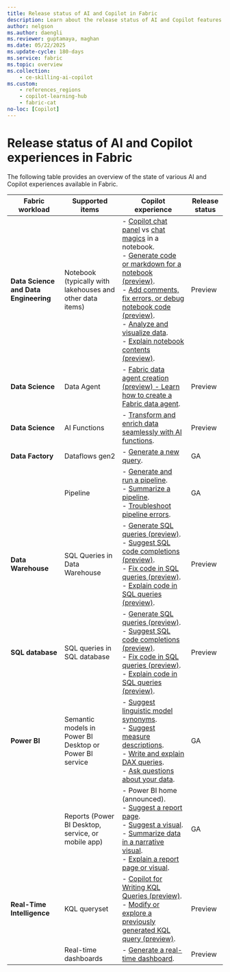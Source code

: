 ```yaml
---
title: Release status of AI and Copilot in Fabric
description: Learn about the release status of AI and Copilot features in Fabric
author: nelgson
ms.author: daengli
ms.reviewer: guptamaya, maghan
ms.date: 05/22/2025
ms.update-cycle: 180-days
ms.service: fabric
ms.topic: overview
ms.collection:
    - ce-skilling-ai-copilot
ms.custom:
    - references_regions
    - copilot-learning-hub
    - fabric-cat
no-loc: [Copilot]
---
```


# Release status of AI and Copilot experiences in Fabric  

The following table provides an overview of the state of various AI and Copilot experiences available in Fabric.

| **Fabric workload** | **Supported items** | **Copilot experience** | **Release status** |
| --- | --- | --- | --- |
| **Data Science and Data Engineering** | Notebook (typically with lakehouses and other data items) | - [Copilot chat panel](../data-engineering/copilot-notebooks-chat-pane.md) vs [chat magics](../data-engineering/copilot-notebooks-chat-magics.md) in a notebook.<br />- [Generate code or markdown for a notebook (preview)](../data-engineering/copilot-notebooks-chat-pane.md#key-capabilities).<br />- [Add comments, fix errors, or debug notebook code (preview)](../data-engineering/copilot-notebooks-chat-magics.md#commenting-and-debugging).<br />- [Analyze and visualize data](../data-engineering/copilot-notebooks-chat-pane.md).<br />- [Explain notebook contents (preview)](../data-engineering/copilot-notebooks-chat-pane.md#key-capabilities). | Preview |
| **Data Science** | Data Agent | - [Fabric data agent creation (preview) - Learn how to create a Fabric data agent](../data-science/concept-data-agent.md). | Preview |
| **Data Science** | AI Functions | - [Transform and enrich data seamlessly with AI functions](../data-science/ai-functions/overview.md?tabs=pandas). | Preview |
| **Data Factory** | Dataflows gen2 | - [Generate a new query](../fundamentals/copilot-fabric-data-factory.md#get-started-with-copilot-for-dataflow-gen2). | GA |
| | Pipeline | - [Generate and run a pipeline](../fundamentals/copilot-fabric-data-factory.md#generate-a-data-pipeline-with-copilot).<br />- [Summarize a pipeline](../fundamentals/copilot-fabric-data-factory.md#summarize-a-data-pipeline-with-copilot).<br />- [Troubleshoot pipeline errors](../fundamentals/copilot-fabric-data-factory.md#troubleshoot-pipeline-errors-with-copilot). | GA |
| **Data Warehouse** | SQL Queries in Data Warehouse | - [Generate SQL queries (preview)](../data-warehouse/copilot-chat-pane.md).<br />- [Suggest SQL code completions (preview)](../data-warehouse/copilot-code-completion.md).<br />- [Fix code in SQL queries (preview)](../data-warehouse/copilot-quick-action.md).<br />- [Explain code in SQL queries (preview)](../data-warehouse/copilot-quick-action.md). | Preview |
| **SQL database** | SQL queries in SQL database | - [Generate SQL queries (preview)](../database/sql/copilot-chat-pane.md).<br />- [Suggest SQL code completions (preview)](../database/sql/copilot-code-completion.md).<br />- [Fix code in SQL queries (preview)](../database/sql/copilot-quick-actions.md).<br />- [Explain code in SQL queries (preview)](../database/sql/copilot-quick-actions.md). | Preview |
| **Power BI** | Semantic models in Power BI Desktop or Power BI service | - [Suggest linguistic model synonyms](/power-bi/natural-language/q-and-a-copilot-enhancements).<br />- [Suggest measure descriptions](/power-bi/transform-model/desktop-measure-copilot-descriptions).<br />- [Write and explain DAX queries](/dax/dax-copilot).<br />- [Ask questions about your data](/power-bi/create-reports/copilot-ask-data-question). | GA |
| | Reports (Power BI Desktop, service, or mobile app) | - Power BI home (announced).<br />- [Suggest a report page](/power-bi/create-reports/copilot-create-desktop-report).<br />- [Suggest a visual](/power-bi/create-reports/copilot-create-report-service).<br />- [Summarize data in a narrative visual](/power-bi/create-reports/copilot-create-narrative?tabs=powerbi-service).<br />- [Explain a report page or visual](/power-bi/create-reports/copilot-pane-summarize-content). | GA |
| **Real-Time Intelligence** | KQL queryset | - [Copilot for Writing KQL Queries (preview)](../fundamentals/copilot-for-writing-queries.md).<br />- [Modify or explore a previously generated KQL query (preview)](../fundamentals/copilot-for-writing-queries.md). | Preview |
| | Real-time dashboards | - [Generate a real-time dashboard](../fundamentals/copilot-generate-dashboard.md). | Preview |
